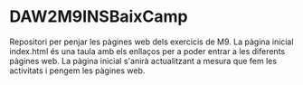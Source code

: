 # DAW2M9INSBaixCamp
Repositori per penjar les pàgines web dels exercicis de M9.
La pàgina inicial index.html és una taula amb els enllaços per a poder entrar a les diferents pàgines web.
La pàgina inicial s'anirà actualitzant a mesura que fem les activitats i pengem les pàgines web.
